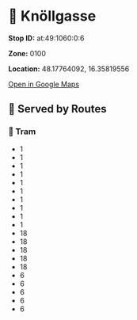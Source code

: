 # 🚉 Knöllgasse


**Stop ID:** at:49:1060:0:6

**Zone:** 0100

**Location:** 48.17764092, 16.35819556

[Open in Google Maps](https://www.google.com/maps?q=48.17764092,16.35819556)

## 🚆 Served by Routes

### 🚊 Tram
- 1
- 1
- 1
- 1
- 1
- 1
- 1
- 1
- 1
- 1
- 18
- 18
- 18
- 18
- 18
- 6
- 6
- 6
- 6
- 6